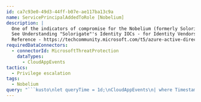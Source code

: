 ```yaml
---
id: ca7c93e0-49d3-44ff-b07e-ae117ba13c9a
name: ServicePrincipalAddedToRole [Nobelium]
description: |
  One of the indicators of compromise for the Nobelium (formerly Solorigate) campaign was that unexpected service principals have been added to privileged roles. This query looks for service principals that have been added to any role.
  See Understanding "Solorigate"'s Identity IOCs - for Identity Vendors and their customers..
  Reference - https://techcommunity.microsoft.com/t5/azure-active-directory-identity/understanding-quot-solorigate-quot-s-identity-iocs-for-identity/ba-p/2007610
requiredDataConnectors:
  - connectorId: MicrosoftThreatProtection
    dataTypes:
      - CloudAppEvents
tactics:
  - Privilege escalation
tags:
  - Nobelium
query: "```kusto\nlet queryTime = 1d;\nCloudAppEvents\n| where Timestamp > ago(queryTime)\n| where Application == \"Office 365\"\n| where ActionType == \"Add member to role.\"\n| extend EntityType = RawEventData.Target[2].ID, RoleName = RawEventData.ModifiedProperties[1].NewValue, RoleId = RawEventData.ModifiedProperties[2].NewValue\n| where EntityType == \"ServicePrincipal\"\n| project Timestamp , ActionType, ServicePrincipalName = RawEventData.Target[3].ID, ServicePrincipalId = RawEventData.Target[1].ID, RoleName, RoleId, ActorId = AccountObjectId , ActorDisplayName = AccountDisplayName \n```"
---
```


